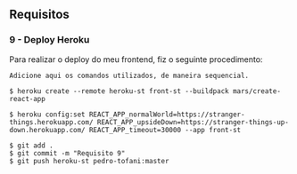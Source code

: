 
## Requisitos

### 9 - Deploy Heroku

Para realizar o deploy do meu frontend, fiz o seguinte procedimento:

`Adicione aqui os comandos utilizados, de maneira sequencial.`

```
$ heroku create --remote heroku-st front-st --buildpack mars/create-react-app

$ heroku config:set REACT_APP_normalWorld=https://stranger-things.herokuapp.com/ REACT_APP_upsideDown=https://stranger-things-up-down.herokuapp.com/ REACT_APP_timeout=30000 --app front-st

$ git add .
$ git commit -m "Requisito 9"
$ git push heroku-st pedro-tofani:master

```

